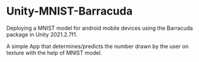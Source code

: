 # Unity-MNIST-Barracuda
 Deploying a MNIST model for android mobile devices using the Barracuda package in Unity 2021.2.7f1.
 
 A simple App that determines/predicts the number drawn by the user on texture with the help of MNIST model.
